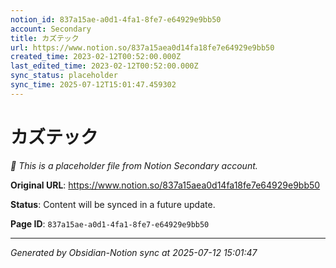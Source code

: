 ```yaml
---
notion_id: 837a15ae-a0d1-4fa1-8fe7-e64929e9bb50
account: Secondary
title: カズテック
url: https://www.notion.so/837a15aea0d14fa18fe7e64929e9bb50
created_time: 2023-02-12T00:52:00.000Z
last_edited_time: 2023-02-12T00:52:00.000Z
sync_status: placeholder
sync_time: 2025-07-12T15:01:47.459302
---
```


# カズテック

*🔄 This is a placeholder file from Notion Secondary account.*

**Original URL**: https://www.notion.so/837a15aea0d14fa18fe7e64929e9bb50

**Status**: Content will be synced in a future update.

**Page ID**: `837a15ae-a0d1-4fa1-8fe7-e64929e9bb50`

---

*Generated by Obsidian-Notion sync at 2025-07-12 15:01:47*
